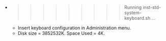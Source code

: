 * >>>>>>>>> Running inst-std-system-keyboard.sh ...
  * Insert keyboard configuration in Administration menu.
  * Disk size = 3852532K. Space Used = 4K.
